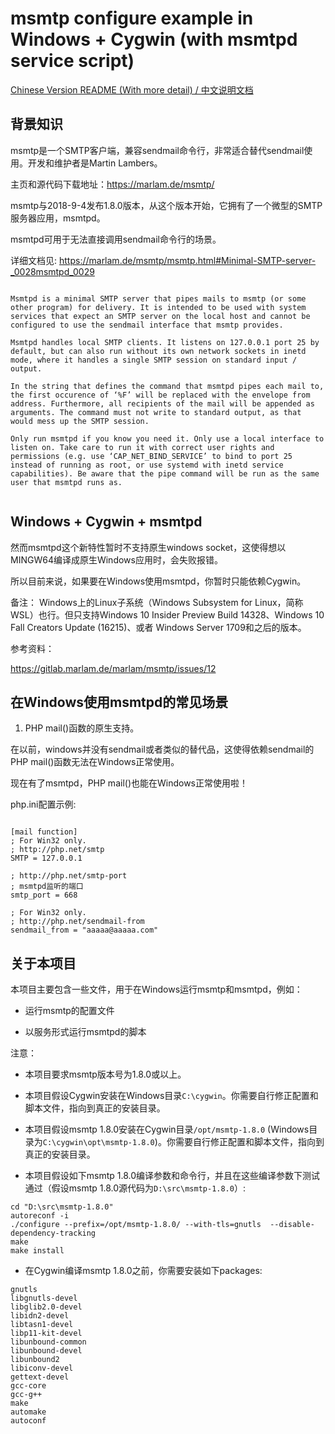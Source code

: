 # msmtp configure example in Windows + Cygwin (with msmtpd service script)

[Chinese Version README (With more detail) / 中文说明文档](./README-zh-CN.md)



## 背景知识

msmtp是一个SMTP客户端，兼容sendmail命令行，非常适合替代sendmail使用。开发和维护者是Martin Lambers。

主页和源代码下载地址：https://marlam.de/msmtp/


msmtp与2018-9-4发布1.8.0版本，从这个版本开始，它拥有了一个微型的SMTP服务器应用，msmtpd。

msmtpd可用于无法直接调用sendmail命令行的场景。

详细文档见: https://marlam.de/msmtp/msmtp.html#Minimal-SMTP-server-_0028msmtpd_0029

```

Msmtpd is a minimal SMTP server that pipes mails to msmtp (or some other program) for delivery. It is intended to be used with system services that expect an SMTP server on the local host and cannot be configured to use the sendmail interface that msmtp provides.

Msmtpd handles local SMTP clients. It listens on 127.0.0.1 port 25 by default, but can also run without its own network sockets in inetd mode, where it handles a single SMTP session on standard input / output.

In the string that defines the command that msmtpd pipes each mail to, the first occurence of ‘%F’ will be replaced with the envelope from address. Furthermore, all recipients of the mail will be appended as arguments. The command must not write to standard output, as that would mess up the SMTP session.

Only run msmtpd if you know you need it. Only use a local interface to listen on. Take care to run it with correct user rights and permissions (e.g. use ‘CAP_NET_BIND_SERVICE’ to bind to port 25 instead of running as root, or use systemd with inetd service capabilities). Be aware that the pipe command will be run as the same user that msmtpd runs as.


````



## Windows + Cygwin + msmtpd

然而msmtpd这个新特性暂时不支持原生windows socket，这使得想以MINGW64编译成原生Windows应用时，会失败报错。

所以目前来说，如果要在Windows使用msmtpd，你暂时只能依赖Cygwin。

备注： Windows上的Linux子系统（Windows Subsystem for Linux，简称WSL）也行。但只支持Windows 10 Insider Preview Build 14328、Windows 10 Fall Creators Update (16215)、或者 Windows Server 1709和之后的版本。


参考资料：

https://gitlab.marlam.de/marlam/msmtp/issues/12



## 在Windows使用msmtpd的常见场景

1. PHP mail()函数的原生支持。

在以前，windows并没有sendmail或者类似的替代品，这使得依赖sendmail的PHP mail()函数无法在Windows正常使用。

现在有了msmtpd，PHP mail()也能在Windows正常使用啦！

php.ini配置示例:

```

[mail function]
; For Win32 only.
; http://php.net/smtp
SMTP = 127.0.0.1

; http://php.net/smtp-port
; msmtpd监听的端口
smtp_port = 668

; For Win32 only.
; http://php.net/sendmail-from
sendmail_from = "aaaaa@aaaaa.com"

```

## 关于本项目

本项目主要包含一些文件，用于在Windows运行msmtp和msmtpd，例如：

  - 运行msmtp的配置文件

  - 以服务形式运行msmtpd的脚本

注意：

  - 本项目要求msmtp版本号为1.8.0或以上。

  - 本项目假设Cygwin安装在Windows目录`C:\cygwin`。你需要自行修正配置和脚本文件，指向到真正的安装目录。
  
  - 本项目假设msmtp 1.8.0安装在Cygwin目录`/opt/msmtp-1.8.0` (Windows目录为`C:\cygwin\opt\msmtp-1.8.0`)。你需要自行修正配置和脚本文件，指向到真正的安装目录。
  
  - 本项目假设如下msmtp 1.8.0编译参数和命令行，并且在这些编译参数下测试通过（假设msmtp 1.8.0源代码为`D:\src\msmtp-1.8.0`）:

```
cd "D:\src\msmtp-1.8.0"
autoreconf -i
./configure --prefix=/opt/msmtp-1.8.0/ --with-tls=gnutls  --disable-dependency-tracking
make
make install
```


  - 在Cygwin编译msmtp 1.8.0之前，你需要安装如下packages:

```
gnutls
libgnutls-devel
libglib2.0-devel
libidn2-devel
libtasn1-devel
libp11-kit-devel
libunbound-common
libunbound-devel
libunbound2
libiconv-devel
gettext-devel
gcc-core
gcc-g++
make
automake
autoconf
```

